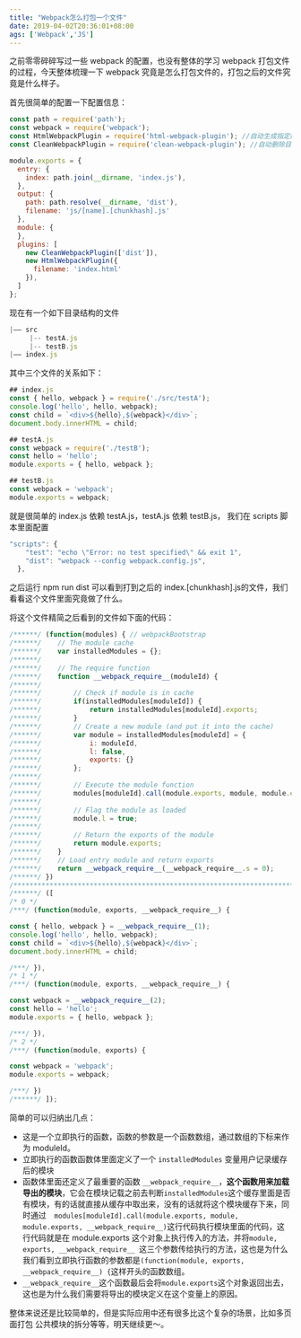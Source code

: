 ```yaml
---
title: "Webpack怎么打包一个文件"
date: 2019-04-02T20:36:01+08:00
ags: ['Webpack','JS']
---
```

之前零零碎碎写过一些 webpack 的配置，也没有整体的学习 webpack 打包文件的过程，今天整体梳理一下 webpack 究竟是怎么打包文件的，打包之后的文件究竟是什么样子。

首先很简单的配置一下配置信息：

```js
const path = require('path');
const webpack = require('webpack');
const HtmlWebpackPlugin = require('html-webpack-plugin'); //自动生成指定的文件
const CleanWebpackPlugin = require('clean-webpack-plugin'); //自动删除目录

module.exports = {
  entry: {
    index: path.join(__dirname, 'index.js'),
  },
  output: {
    path: path.resolve(__dirname, 'dist'),
    filename: 'js/[name].[chunkhash].js'
  },
  module: {
  },
  plugins: [
    new CleanWebpackPlugin(['dist']),
    new HtmlWebpackPlugin({
      filename: 'index.html'
    }),
  ]
};
```

现在有一个如下目录结构的文件
```js
|—— src
     |-- testA.js
     |-- testB.js
|—— index.js
```
其中三个文件的关系如下：
```js
## index.js
const { hello, webpack } = require('./src/testA');
console.log('hello', hello, webpack);
const child = `<div>${hello},${webpack}</div>`;
document.body.innerHTML = child;

## testA.js
const webpack = require('./testB');
const hello = 'hello';
module.exports = { hello, webpack };

## testB.js
const webpack = 'webpack';
module.exports = webpack;
```

就是很简单的 index.js 依赖 testA.js，testA.js 依赖 testB.js，
我们在 scripts 脚本里面配置
```js
"scripts": {
    "test": "echo \"Error: no test specified\" && exit 1",
    "dist": "webpack --config webpack.config.js",
  },
```
之后运行 npm run dist 可以看到打到之后的 index.[chunkhash].js的文件，我们看看这个文件里面究竟做了什么。

将这个文件精简之后看到的文件如下面的代码：

```js
/******/ (function(modules) { // webpackBootstrap
/******/ 	// The module cache
/******/ 	var installedModules = {};
/******/
/******/ 	// The require function
/******/ 	function __webpack_require__(moduleId) {
/******/
/******/ 		// Check if module is in cache
/******/ 		if(installedModules[moduleId]) {
/******/ 			return installedModules[moduleId].exports;
/******/ 		}
/******/ 		// Create a new module (and put it into the cache)
/******/ 		var module = installedModules[moduleId] = {
/******/ 			i: moduleId,
/******/ 			l: false,
/******/ 			exports: {}
/******/ 		};
/******/
/******/ 		// Execute the module function
/******/ 		modules[moduleId].call(module.exports, module, module.exports, __webpack_require__);
/******/
/******/ 		// Flag the module as loaded
/******/ 		module.l = true;
/******/
/******/ 		// Return the exports of the module
/******/ 		return module.exports;
/******/ 	}
/******/ 	// Load entry module and return exports
/******/ 	return __webpack_require__(__webpack_require__.s = 0);
/******/ })
/************************************************************************/
/******/ ([
/* 0 */
/***/ (function(module, exports, __webpack_require__) {

const { hello, webpack } = __webpack_require__(1);
console.log('hello', hello, webpack);
const child = `<div>${hello},${webpack}</div>`;
document.body.innerHTML = child;

/***/ }),
/* 1 */
/***/ (function(module, exports, __webpack_require__) {

const webpack = __webpack_require__(2);
const hello = 'hello';
module.exports = { hello, webpack };

/***/ }),
/* 2 */
/***/ (function(module, exports) {

const webpack = 'webpack';
module.exports = webpack;

/***/ })
/******/ ]);
```
简单的可以归纳出几点：
- 这是一个立即执行的函数，函数的参数是一个函数数组，通过数组的下标来作为 moduleId。
- 立即执行的函数函数体里面定义了一个 `installedModules` 变量用户记录缓存后的模块
- 函数体里面还定义了最重要的函数 `__webpack_require__`，**这个函数用来加载导出的模块**，它会在模块记载之前去判断`installedModules`这个缓存里面是否有模块，有的话就直接从缓存中取出来，没有的话就将这个模块缓存下来，同时通过`	modules[moduleId].call(module.exports, module, module.exports, __webpack_require__)`这行代码执行模块里面的代码，这行代码就是在 module.exports 这个对象上执行传入的方法，并将`module, exports, __webpack_require__ `这三个参数传给执行的方法，这也是为什么我们看到立即执行函数的参数都是`(function(module, exports, __webpack_require__) {`这样开头的函数数组。
- `__webpack_require__`这个函数最后会将`module.exports`这个对象返回出去，这也是为什么我们需要将导出的模块定义在这个变量上的原因。

整体来说还是比较简单的，但是实际应用中还有很多比这个复杂的场景，比如多页面打包 公共模块的拆分等等，明天继续更～。